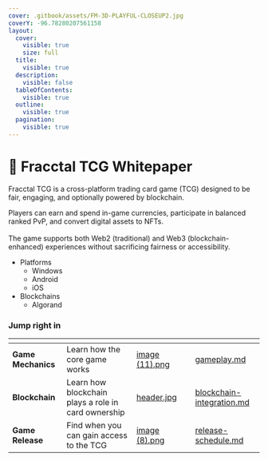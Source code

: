```yaml
---
cover: .gitbook/assets/FM-3D-PLAYFUL-CLOSEUP2.jpg
coverY: -96.78280207561158
layout:
  cover:
    visible: true
    size: full
  title:
    visible: true
  description:
    visible: false
  tableOfContents:
    visible: true
  outline:
    visible: true
  pagination:
    visible: true
---
```


# 📔 Fracctal TCG Whitepaper

Fracctal TCG is a cross-platform trading card game (TCG) designed to be fair, engaging, and optionally powered by blockchain.&#x20;

Players can earn and spend in-game currencies, participate in balanced ranked PvP, and convert digital assets to NFTs. \
\
The game supports both Web2 (traditional) and Web3 (blockchain-enhanced) experiences without sacrificing fairness or accessibility.&#x20;



* Platforms
  * Windows
  * Android
  * iOS
* Blockchains
  * Algorand

### Jump right in

<table data-view="cards"><thead><tr><th></th><th></th><th data-hidden data-card-cover data-type="files"></th><th data-hidden></th><th data-hidden data-card-target data-type="content-ref"></th></tr></thead><tbody><tr><td><strong>Game Mechanics</strong></td><td>Learn how the core game works</td><td><a href=".gitbook/assets/image (11).png">image (11).png</a></td><td></td><td><a href="getting-started/gameplay.md">gameplay.md</a></td></tr><tr><td><strong>Blockchain</strong></td><td>Learn how blockchain plays a role in card ownership</td><td><a href=".gitbook/assets/header.jpg">header.jpg</a></td><td></td><td><a href="getting-started/blockchain-integration.md">blockchain-integration.md</a></td></tr><tr><td><strong>Game Release</strong></td><td>Find when you can gain access to the TCG</td><td><a href=".gitbook/assets/image (8).png">image (8).png</a></td><td></td><td><a href="basics/release-schedule.md">release-schedule.md</a></td></tr></tbody></table>
